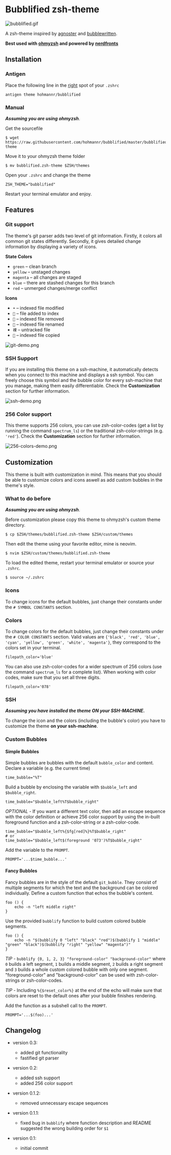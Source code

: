 # Bubblified zsh-theme


![bubblified.gif](https://raw.githubusercontent.com/hohmannr/bubblified/master/pics/bubblified.gif)

A zsh-theme inspired by [agnoster](https://github.com/agnoster/agnoster-zsh-theme) and [bubblewritten](https://github.com/paracorde/dots/blob/master/bubblewritten.zsh-theme).

**Best used with [ohmyzsh](https://github.com/ohmyzsh/ohmyzsh) and powered by [nerdfronts](https://github.com/ryanoasis/nerd-fonts)**

## Installation

### Antigen

Place the following line in the [right](https://github.com/zsh-users/antigen) spot of your `.zshrc`

```
antigen theme hohmannr/bubblified
```


### Manual

***Assuming you are using ohmyzsh***.

Get the sourcefile
```
$ wget https://raw.githubusercontent.com/hohmannr/bubblified/master/bubblified.zsh-theme
```

Move it to your ohmyzsh theme folder
```
$ mv bubblified.zsh-theme $ZSH/themes
```

Open your `.zshrc` and change the theme
```
ZSH_THEME="bubblified"
```

Restart your terminal emulator and enjoy.

## Features

### Git support

The theme's git parser adds two level of git information. Firstly, it colors all common git states differently. Secondly, it gives detailed change information by displaying a variety of icons.

**State Colors**

- `green` – clean branch
- `yellow` – unstaged changes
- `magenta` – all changes are staged
- `blue` – there are stashed changes for this branch
- `red` – unmerged changes/merge conflict

**Icons**

- `•` – indexed file modified
- `` – file added to index
- `` – indexed file removed
- `` – indexed file renamed
- `裸` – untracked file
- `` – indexed file copied

![git-demo.png](https://raw.githubusercontent.com/hohmannr/bubblified/dev/pics/git-demo.png)

### SSH Support

If you are installing this theme on a ssh-machine, it automatically detects when you connect to this machine and displays a ssh symbol. You can freely choose this symbol and the bubble color for every ssh-machine that you manage, making them easily differentiable. Check the **Customization** section for further information.

![ssh-demo.png](https://raw.githubusercontent.com/hohmannr/bubblified/dev/pics/ssh-demo.png)

### 256 Color support

This theme supports 256 colors, you can use zsh-color-codes (get a list by running the command `spectrum_ls`) or the traditional zsh-color-strings (e.g. `'red'`). Check the **Customization** section for further information.

![256-colors-demo.png](https://raw.githubusercontent.com/hohmannr/bubblified/dev/pics/256-colors-demo.png)

## Customization

This theme is built with customization in mind. This means that you should be able to customize colors and icons aswell as add custom bubbles in the theme's style.

### What to do before

***Assuming you are using ohmyzsh***.

Before customization please copy this theme to ohmyzsh's custom theme directory.
```
$ cp $ZSH/themes/bubblified.zsh-theme $ZSH/custom/themes
```

Then edit the theme using your favorite editor, mine is neovim.
```
$ nvim $ZSH/custom/themes/bubblified.zsh-theme
```
To load the edited theme, restart your terminal emulator or source your `.zshrc`.
```
$ source ~/.zshrc
```

### Icons

To change icons for the default bubbles, just change their constants under the `# SYMBOL CONSTANTS` section.

### Colors

To change colors for the default bubbles, just change their constants under the `# COLOR CONSTANTS` section. Valid values are `{'black', 'red', 'blue', 'cyan', 'yellow', 'green', 'white', 'magenta'}`, they correspond to the colors set in your terminal.

```
filepath_color='blue'
```

You can also use zsh-color-codes for a wider spectrum of 256 colors (use the command `spectrum_ls` for a complete list). When working with color codes, make sure that you set all three digits.

```
filepath_color='078'
```

### SSH

***Assuming you have installed the theme ON your SSH-MACHINE.***

To change the icon and the colors (including the bubble's color) you have to customize the theme **on your ssh-machine**.

### Custom Bubbles

#### Simple Bubbles

Simple bubbles are bubbles with the default `bubble_color` and content.
Declare a variable (e.g. the current time)

```
time_bubble="%T"
```
    
Build a bubble by enclosing the variable with `$bubble_left` and `$bubble_right`.

```
time_bubble="$bubble_left%T$bubble_right"
```

*OPTIONAL* - If you want a different text color, then add an escape sequence with the color definition or achieve 256 color support by using the in-built foreground function and a zsh-color-string or a zsh-color-code.

```
time_bubble="$bubble_left%{$fg[red]%}%T$bubble_right"
# or
time_bubble="$bubble_left$(foreground '073')%T$bubble_right"
```

Add the variable to the `PROMPT`.

```
PROMPT='...$time_bubble...'
```

#### Fancy Bubbles

Fancy bubbles are in the style of the default `git_bubble`. They consist of multiple segments for which the text and the background can be colored individually.
Define a custom function that echos the bubble's content.

```
foo () {
    echo -n "left middle right"
}
```

Use the provided `bubblify` function to build custom colored bubble segments.

```
foo () {
    echo -n "$(bubblify 0 "left" "black" "red")$(bubblify 1 "middle" "green" "black")$(bubblify "right" "yellow" "magenta")"
}
```

*TIP* - `bubblify {0, 1, 2, 3} "foreground-color" "background-color"` where `0` builds a left segment, `1` builds a middle segment, `2` builds a right segment and `3` builds a whole custom colored bubble with only one segment. "foreground-color" and "background-color" can be used with zsh-color-strings or zsh-color-codes.

*TIP* - Including `%{$reset_color%}` at the end of the echo will make sure that colors are reset to the default ones after your bubble finishes rendering.

Add the function as a subshell call to the `PROMPT`.

```
PROMPT='...$(foo)...'
```

## Changelog

- version 0.3:
    - added git functionality
    - fastified git parser

- version 0.2:
    - added ssh support
    - added 256 color support

- version 0.1.2:
    - removed unnecessary escape sequences

- version 0.1.1:
    - fixed bug in `bubblify` where function description and README suggested the wrong building order for `$1`

- version 0.1:
    - initial commit

